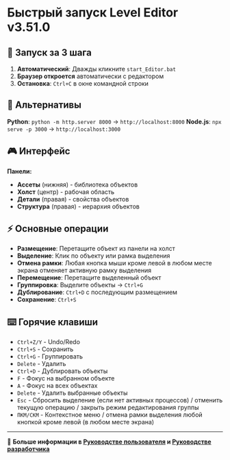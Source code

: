 # Быстрый запуск Level Editor v3.51.0

## 🚀 Запуск за 3 шага

1. **Автоматический**: Дважды кликните `start_Editor.bat`
2. **Браузер откроется** автоматически с редактором
3. **Остановка**: `Ctrl+C` в окне командной строки

## 🔧 Альтернативы

**Python**: `python -m http.server 8000` → `http://localhost:8000`
**Node.js**: `npx serve -p 3000` → `http://localhost:3000`

## 🎮 Интерфейс

**Панели:**
- **Ассеты** (нижняя) - библиотека объектов
- **Холст** (центр) - рабочая область
- **Детали** (правая) - свойства объектов
- **Структура** (правая) - иерархия объектов

## ⚡ Основные операции

- **Размещение**: Перетащите объект из панели на холст
- **Выделение**: Клик по объекту или рамка выделения
- **Отмена рамки**: Любая кнопка мыши кроме левой в любом месте экрана отменяет активную рамку выделения
- **Перемещение**: Перетащите выделенный объект
- **Группировка**: Выделите объекты → `Ctrl+G`
- **Дублирование**: `Ctrl+D` с последующим размещением
- **Сохранение**: `Ctrl+S`

## ⌨️ Горячие клавиши

- `Ctrl+Z/Y` - Undo/Redo
- `Ctrl+S` - Сохранить
- `Ctrl+G` - Группировать
- `Delete` - Удалить
- `Ctrl+D` - Дублировать объекты
- `F` - Фокус на выбранном объекте
- `A` - Фокус на всех объектах
- `Delete` - Удалить выбранные объекты
- `Esc` - Сбросить выделение (если нет активных процессов) / отменить текущую операцию / закрыть режим редактирования группы
- `ПКМ/СКМ` - Контекстное меню / отмена рамки выделения любой кнопкой кроме левой (в любом месте экрана)

---

🎯 **Больше информации в [Руководстве пользователя](USER_MANUAL.md) и [Руководстве разработчика](DEVELOPMENT_GUIDE.md)**
